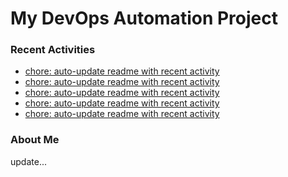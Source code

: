 # My DevOps Automation Project

### Recent Activities
<!-- activity:START -->
- [chore: auto-update readme with recent activity](https://github.com/kaigiii/mybowling-app/commit/5de34d605f54f40935730ab2fd59a0d3d7f8f184)
- [chore: auto-update readme with recent activity](https://github.com/kaigiii/mybowling-app/commit/4163f1e66421917bc6b0ff78ec237cab840cbacd)
- [chore: auto-update readme with recent activity](https://github.com/kaigiii/mybowling-app/commit/f1c85f79704a8b2f445701892f65bb19630d1ca7)
- [chore: auto-update readme with recent activity](https://github.com/kaigiii/mybowling-app/commit/05385a7c58c815ffc3acd05bddee1fac061e72e2)
- [chore: auto-update readme with recent activity](https://github.com/kaigiii/mybowling-app/commit/a77e9f8b76f5f851ce7db663f93a56735a7d752e)
<!-- activity:END -->

### About Me
<!-- MYLINKS:START -->
<!-- MYLINKS:END -->

update...
